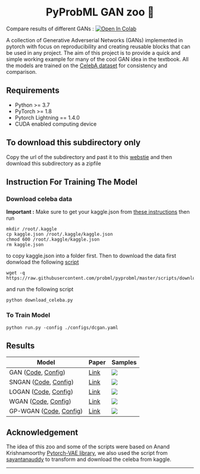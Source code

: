 <h1 align="center">
  <b>PyProbML GAN zoo 🐅 </b><br>
</h1>

Compare results of different GANs : <a href="https://colab.research.google.com/github/probml/probml-notebooks/blob/main/notebooks/gan_compare_results.ipynb" target="_parent"><img src="https://colab.research.google.com/assets/colab-badge.svg" alt="Open In Colab"/></a>


A collection of Generative Adverserial Networks (GANs) implemented in pytorch with focus on reproducibility and creating reusable blocks that can be used in any project. The aim of this project is to provide
a quick and simple working example for many of the cool GAN idea in the textbook. All the models are trained on the [CelebA dataset](http://mmlab.ie.cuhk.edu.hk/projects/CelebA.html)
for consistency and comparison. 

## Requirements
- Python >= 3.7
- PyTorch >= 1.8
- Pytorch Lightning  == 1.4.0
- CUDA enabled computing device

## To download this subdirectory only 

Copy the url of the subdirectory and past it to this [webstie](https://download-directory.github.io) and then download this subdirectory as a zipfile

## Instruction For Training The Model

### Download celeba data

**Important :** Make sure to get your kaggle.json from [these instructions](https://github.com/Kaggle/kaggle-api#api-credentials) then run 

```
mkdir /root/.kaggle 
cp kaggle.json /root/.kaggle/kaggle.json
chmod 600 /root/.kaggle/kaggle.json
rm kaggle.json
```

to copy kaggle.json into a folder first. Then to download the data first donwload the following [script](https://github.com/probml/pyprobml/blob/master/scripts/download_celeba.py)
```
wget -q https://raw.githubusercontent.com/probml/pyprobml/master/scripts/download_celeba.py
```
and run the following script
```
python download_celeba.py
```

### To Train Model

```
python run.py -config ./configs/dcgan.yaml
```
## Results

| Model                                                                  | Paper                                            | Samples |
|------------------------------------------------------------------------|--------------------------------------------------|---------|
| GAN ([Code][dcgan_code], [Config][dcgan_config])                       |[Link](https://arxiv.org/abs/1406.2661)           |  ![][1] |
| SNGAN ([Code][sngan_code], [Config][sngan_config])                     |[Link](https://arxiv.org/abs/1802.05957)          |  ![][2] |
| LOGAN ([Code][logan_code], [Config][logan_config])                     |[Link](https://arxiv.org/abs/1912.00953)          |  ![][3] |
| WGAN ([Code][wgan_code], [Config][wgan_config])                        |[Link](https://arxiv.org/abs/1701.07875)          |  ![][4] |
| GP-WGAN   ([Code][gp_wgan_code], [Config][gp_wgan_config])             |[Link](https://arxiv.org/pdf/1704.00028.pdf)      |  ![][5] |


## Acknowledgement

The idea of this zoo and some of the scripts were based on Anand Krishnamoorthy [Pytorch-VAE library](https://github.com/AntixK/PyTorch-VAE), we also used the script from [sayantanauddy](https://github.com/sayantanauddy/vae_lightning) to transform and download the celeba from kaggle. 

-----------

[dcgan_code]: https://raw.githubusercontent.com/probml/pyprobml/master/scripts/gan/models/dcgan.py
[gp_wgan_code]: https://raw.githubusercontent.com/probml/pyprobml/master/scripts/gan/models/gp_wgan.py
[logan_code]: https://raw.githubusercontent.com/probml/pyprobml/master/scripts/gan/models/logan.py
[sngan_code]: https://raw.githubusercontent.com/probml/pyprobml/master/scripts/gan/models/sngan.py
[wgan_code]: https://github.com/probml/pyprobml/blob/master/scripts/gan/models/wgan.py

[dcgan_config]: https://github.com/probml/pyprobml/blob/master/scripts/gan/configs/dcgan.yaml
[gp_wgan_config]: https://github.com/probml/pyprobml/blob/master/scripts/gan/configs/gp_wgan.yaml
[logan_config]: https://github.com/probml/pyprobml/blob/master/scripts/gan/configs/logan.yaml
[sngan_config]: https://github.com/probml/pyprobml/blob/master/scripts/gan/configs/sngan.yaml
[wgan_config]: https://github.com/probml/pyprobml/blob/master/scripts/gan/configs/wgan.yaml

[1]: https://github.com/probml/pyprobml/blob/master/scripts/gan/assets/dcgan.png
[2]: https://github.com/probml/pyprobml/blob/master/scripts/gan/assets/logan.png
[3]: https://github.com/probml/pyprobml/blob/master/scripts/gan/assets/sngan.png
[4]: https://github.com/probml/pyprobml/blob/master/scripts/gan/assets/wgan.png
[5]: https://github.com/probml/pyprobml/blob/master/scripts/gan/assets/gp_wgan.png
